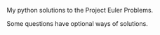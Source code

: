 My python solutions to the Project Euler Problems.

Some questions have optional ways of solutions.
